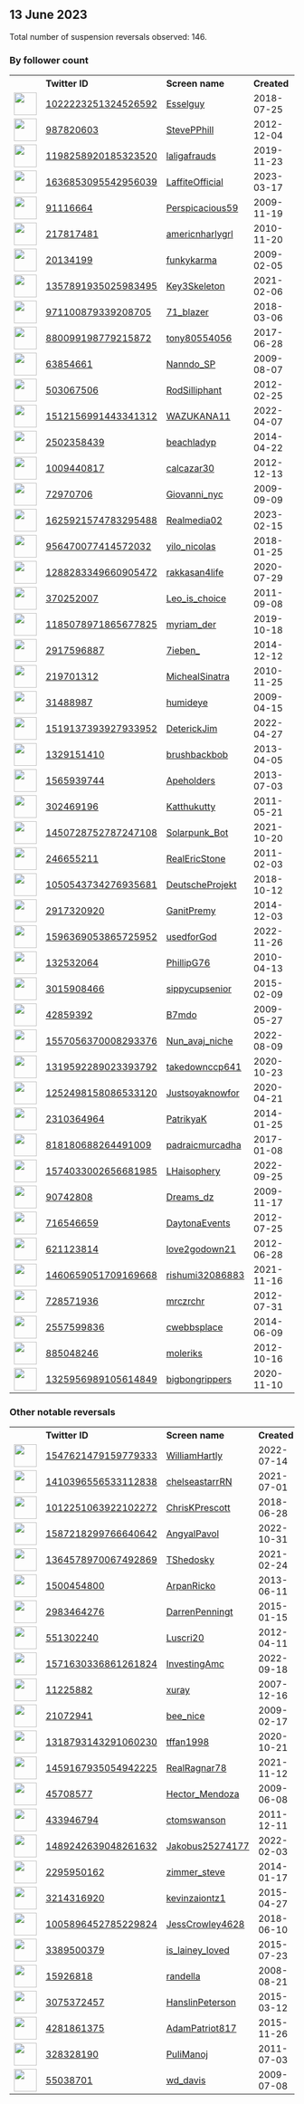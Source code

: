 
## 13 June 2023
Total number of suspension reversals observed: 146.

### By follower count
<table><tr><th></th><th align="left">Twitter ID</th><th align="left">Screen name</th>
<th align="left">Created</th><th align="left">Status</th><th align="left">Suspended</th><th align="left">Followers</th>
<tr><td><a href="https://pbs.twimg.com/profile_images/1655147135334072326/DHSaP_aN_normal.jpg"><img src="https://pbs.twimg.com/profile_images/1655147135334072326/DHSaP_aN_normal.jpg" width="40px" height="40px" align="center"/></a></td><td><a href="https://twitter.com/intent/user?user_id=1022223251324526592">1022223251324526592</a></td><td><a href="https://twitter.com/Esselguy">Esselguy</a></td><td>2018-07-25</td><td align="center"></td><td></td><td>241459</td></tr>
<tr><td><a href="https://pbs.twimg.com/profile_images/1667148957556908033/Lntkcnox_normal.jpg"><img src="https://pbs.twimg.com/profile_images/1667148957556908033/Lntkcnox_normal.jpg" width="40px" height="40px" align="center"/></a></td><td><a href="https://twitter.com/intent/user?user_id=987820603">987820603</a></td><td><a href="https://twitter.com/StevePPhill">StevePPhill</a></td><td>2012-12-04</td><td align="center"></td><td>2022-09-17</td><td>16767</td></tr>
<tr><td><a href="https://pbs.twimg.com/profile_images/1667234451955261452/Z8x22BCL_normal.jpg"><img src="https://pbs.twimg.com/profile_images/1667234451955261452/Z8x22BCL_normal.jpg" width="40px" height="40px" align="center"/></a></td><td><a href="https://twitter.com/intent/user?user_id=1198258920185323520">1198258920185323520</a></td><td><a href="https://twitter.com/laligafrauds">laligafrauds</a></td><td>2019-11-23</td><td align="center"></td><td>2023-05-24</td><td>14854</td></tr>
<tr><td><a href="https://pbs.twimg.com/profile_images/1645815328218267648/LDq4bSyI_normal.jpg"><img src="https://pbs.twimg.com/profile_images/1645815328218267648/LDq4bSyI_normal.jpg" width="40px" height="40px" align="center"/></a></td><td><a href="https://twitter.com/intent/user?user_id=1636853095542956039">1636853095542956039</a></td><td><a href="https://twitter.com/LaffiteOfficial">LaffiteOfficial</a></td><td>2023-03-17</td><td align="center"></td><td>2023-05-31</td><td>12711</td></tr>
<tr><td><a href="https://pbs.twimg.com/profile_images/1330964976949923848/EQqRhvC9_normal.jpg"><img src="https://pbs.twimg.com/profile_images/1330964976949923848/EQqRhvC9_normal.jpg" width="40px" height="40px" align="center"/></a></td><td><a href="https://twitter.com/intent/user?user_id=91116664">91116664</a></td><td><a href="https://twitter.com/Perspicacious59">Perspicacious59</a></td><td>2009-11-19</td><td align="center"></td><td></td><td>6152</td></tr>
<tr><td><a href="https://pbs.twimg.com/profile_images/1311639055742857217/ABZ6NwGl_normal.jpg"><img src="https://pbs.twimg.com/profile_images/1311639055742857217/ABZ6NwGl_normal.jpg" width="40px" height="40px" align="center"/></a></td><td><a href="https://twitter.com/intent/user?user_id=217817481">217817481</a></td><td><a href="https://twitter.com/americnharlygrl">americnharlygrl</a></td><td>2010-11-20</td><td align="center"></td><td></td><td>5964</td></tr>
<tr><td><a href="https://pbs.twimg.com/profile_images/1631805483433566212/sioBHhCr_normal.jpg"><img src="https://pbs.twimg.com/profile_images/1631805483433566212/sioBHhCr_normal.jpg" width="40px" height="40px" align="center"/></a></td><td><a href="https://twitter.com/intent/user?user_id=20134199">20134199</a></td><td><a href="https://twitter.com/funkykarma">funkykarma</a></td><td>2009-02-05</td><td align="center"></td><td></td><td>5653</td></tr>
<tr><td><a href="https://pbs.twimg.com/profile_images/1606005676442062853/LDAL1tcB_normal.jpg"><img src="https://pbs.twimg.com/profile_images/1606005676442062853/LDAL1tcB_normal.jpg" width="40px" height="40px" align="center"/></a></td><td><a href="https://twitter.com/intent/user?user_id=1357891935025983495">1357891935025983495</a></td><td><a href="https://twitter.com/Key3Skeleton">Key3Skeleton</a></td><td>2021-02-06</td><td align="center"></td><td>2023-02-16</td><td>5186</td></tr>
<tr><td><a href="https://pbs.twimg.com/profile_images/1090022796669837312/ujdnxTXd_normal.jpg"><img src="https://pbs.twimg.com/profile_images/1090022796669837312/ujdnxTXd_normal.jpg" width="40px" height="40px" align="center"/></a></td><td><a href="https://twitter.com/intent/user?user_id=971100879339208705">971100879339208705</a></td><td><a href="https://twitter.com/71_blazer">71_blazer</a></td><td>2018-03-06</td><td align="center"></td><td>2022-10-29</td><td>4406</td></tr>
<tr><td><a href="https://pbs.twimg.com/profile_images/880128609142398976/WP3Jyyu0_normal.jpg"><img src="https://pbs.twimg.com/profile_images/880128609142398976/WP3Jyyu0_normal.jpg" width="40px" height="40px" align="center"/></a></td><td><a href="https://twitter.com/intent/user?user_id=880099198779215872">880099198779215872</a></td><td><a href="https://twitter.com/tony80554056">tony80554056</a></td><td>2017-06-28</td><td align="center"></td><td></td><td>4098</td></tr>
<tr><td><a href="https://pbs.twimg.com/profile_images/1328533096434700288/q74BIRBM_normal.jpg"><img src="https://pbs.twimg.com/profile_images/1328533096434700288/q74BIRBM_normal.jpg" width="40px" height="40px" align="center"/></a></td><td><a href="https://twitter.com/intent/user?user_id=63854661">63854661</a></td><td><a href="https://twitter.com/Nanndo_SP">Nanndo_SP</a></td><td>2009-08-07</td><td align="center"></td><td>2022-11-13</td><td>3992</td></tr>
<tr><td><a href="https://pbs.twimg.com/profile_images/1668817252412710912/siLzDmw5_normal.jpg"><img src="https://pbs.twimg.com/profile_images/1668817252412710912/siLzDmw5_normal.jpg" width="40px" height="40px" align="center"/></a></td><td><a href="https://twitter.com/intent/user?user_id=503067506">503067506</a></td><td><a href="https://twitter.com/RodSilliphant">RodSilliphant</a></td><td>2012-02-25</td><td align="center"></td><td>2022-04-23</td><td>3396</td></tr>
<tr><td><a href="https://pbs.twimg.com/profile_images/1639459842317484036/5nn5MK8S_normal.jpg"><img src="https://pbs.twimg.com/profile_images/1639459842317484036/5nn5MK8S_normal.jpg" width="40px" height="40px" align="center"/></a></td><td><a href="https://twitter.com/intent/user?user_id=1512156991443341312">1512156991443341312</a></td><td><a href="https://twitter.com/WAZUKANA11">WAZUKANA11</a></td><td>2022-04-07</td><td align="center"></td><td>2022-08-23</td><td>3270</td></tr>
<tr><td><a href="https://pbs.twimg.com/profile_images/1228863069142605824/PvMCviv4_normal.jpg"><img src="https://pbs.twimg.com/profile_images/1228863069142605824/PvMCviv4_normal.jpg" width="40px" height="40px" align="center"/></a></td><td><a href="https://twitter.com/intent/user?user_id=2502358439">2502358439</a></td><td><a href="https://twitter.com/beachladyp">beachladyp</a></td><td>2014-04-22</td><td align="center">👋</td><td></td><td>3072</td></tr>
<tr><td><a href="https://pbs.twimg.com/profile_images/1462836498638778373/i-WFEJxp_normal.jpg"><img src="https://pbs.twimg.com/profile_images/1462836498638778373/i-WFEJxp_normal.jpg" width="40px" height="40px" align="center"/></a></td><td><a href="https://twitter.com/intent/user?user_id=1009440817">1009440817</a></td><td><a href="https://twitter.com/calcazar30">calcazar30</a></td><td>2012-12-13</td><td align="center"></td><td>2022-04-24</td><td>2605</td></tr>
<tr><td><a href="https://pbs.twimg.com/profile_images/1668598103757185024/f7-IjGYP_normal.jpg"><img src="https://pbs.twimg.com/profile_images/1668598103757185024/f7-IjGYP_normal.jpg" width="40px" height="40px" align="center"/></a></td><td><a href="https://twitter.com/intent/user?user_id=72970706">72970706</a></td><td><a href="https://twitter.com/Giovanni_nyc">Giovanni_nyc</a></td><td>2009-09-09</td><td align="center"></td><td></td><td>2127</td></tr>
<tr><td><a href="https://pbs.twimg.com/profile_images/1625922337429422080/7tjszZWu_normal.png"><img src="https://pbs.twimg.com/profile_images/1625922337429422080/7tjszZWu_normal.png" width="40px" height="40px" align="center"/></a></td><td><a href="https://twitter.com/intent/user?user_id=1625921574783295488">1625921574783295488</a></td><td><a href="https://twitter.com/Realmedia02">Realmedia02</a></td><td>2023-02-15</td><td align="center">🚫</td><td>2023-06-10</td><td>1989</td></tr>
<tr><td><a href="https://pbs.twimg.com/profile_images/1418150054418911234/u0EpUgq-_normal.jpg"><img src="https://pbs.twimg.com/profile_images/1418150054418911234/u0EpUgq-_normal.jpg" width="40px" height="40px" align="center"/></a></td><td><a href="https://twitter.com/intent/user?user_id=956470077414572032">956470077414572032</a></td><td><a href="https://twitter.com/yilo_nicolas">yilo_nicolas</a></td><td>2018-01-25</td><td align="center"></td><td></td><td>1873</td></tr>
<tr><td><a href="https://pbs.twimg.com/profile_images/1446235821057716228/j5V-cAEy_normal.jpg"><img src="https://pbs.twimg.com/profile_images/1446235821057716228/j5V-cAEy_normal.jpg" width="40px" height="40px" align="center"/></a></td><td><a href="https://twitter.com/intent/user?user_id=1288283349660905472">1288283349660905472</a></td><td><a href="https://twitter.com/rakkasan4life">rakkasan4life</a></td><td>2020-07-29</td><td align="center"></td><td>2022-07-05</td><td>1795</td></tr>
<tr><td><a href="https://pbs.twimg.com/profile_images/1608772059793948672/KOEry3Y__normal.jpg"><img src="https://pbs.twimg.com/profile_images/1608772059793948672/KOEry3Y__normal.jpg" width="40px" height="40px" align="center"/></a></td><td><a href="https://twitter.com/intent/user?user_id=370252007">370252007</a></td><td><a href="https://twitter.com/Leo_is_choice">Leo_is_choice</a></td><td>2011-09-08</td><td align="center"></td><td>2023-03-22</td><td>1771</td></tr>
<tr><td><a href="https://pbs.twimg.com/profile_images/1244705606096891913/mo2ceiZp_normal.jpg"><img src="https://pbs.twimg.com/profile_images/1244705606096891913/mo2ceiZp_normal.jpg" width="40px" height="40px" align="center"/></a></td><td><a href="https://twitter.com/intent/user?user_id=1185078971865677825">1185078971865677825</a></td><td><a href="https://twitter.com/myriam_der">myriam_der</a></td><td>2019-10-18</td><td align="center"></td><td>2022-06-24</td><td>1575</td></tr>
<tr><td><a href="https://pbs.twimg.com/profile_images/1014080930045194241/8BfXoEFK_normal.jpg"><img src="https://pbs.twimg.com/profile_images/1014080930045194241/8BfXoEFK_normal.jpg" width="40px" height="40px" align="center"/></a></td><td><a href="https://twitter.com/intent/user?user_id=2917596887">2917596887</a></td><td><a href="https://twitter.com/7ieben_">7ieben_</a></td><td>2014-12-12</td><td align="center"></td><td>2023-04-11</td><td>1541</td></tr>
<tr><td><a href="https://pbs.twimg.com/profile_images/1360699358434504707/rtFHNS2L_normal.jpg"><img src="https://pbs.twimg.com/profile_images/1360699358434504707/rtFHNS2L_normal.jpg" width="40px" height="40px" align="center"/></a></td><td><a href="https://twitter.com/intent/user?user_id=219701312">219701312</a></td><td><a href="https://twitter.com/MichealSinatra">MichealSinatra</a></td><td>2010-11-25</td><td align="center"></td><td>2022-12-23</td><td>1517</td></tr>
<tr><td><a href="https://pbs.twimg.com/profile_images/378800000563269027/bf6c79527719882ea5d125c9080cd31e_normal.png"><img src="https://pbs.twimg.com/profile_images/378800000563269027/bf6c79527719882ea5d125c9080cd31e_normal.png" width="40px" height="40px" align="center"/></a></td><td><a href="https://twitter.com/intent/user?user_id=31488987">31488987</a></td><td><a href="https://twitter.com/humideye">humideye</a></td><td>2009-04-15</td><td align="center"></td><td>2023-04-18</td><td>1342</td></tr>
<tr><td><a href="https://pbs.twimg.com/profile_images/1519487363109601288/YjSP4U_Y_normal.jpg"><img src="https://pbs.twimg.com/profile_images/1519487363109601288/YjSP4U_Y_normal.jpg" width="40px" height="40px" align="center"/></a></td><td><a href="https://twitter.com/intent/user?user_id=1519137393927933952">1519137393927933952</a></td><td><a href="https://twitter.com/DeterickJim">DeterickJim</a></td><td>2022-04-27</td><td align="center"></td><td>2022-05-10</td><td>1303</td></tr>
<tr><td><a href="https://pbs.twimg.com/profile_images/642430711782330370/RQ8kdYCB_normal.png"><img src="https://pbs.twimg.com/profile_images/642430711782330370/RQ8kdYCB_normal.png" width="40px" height="40px" align="center"/></a></td><td><a href="https://twitter.com/intent/user?user_id=1329151410">1329151410</a></td><td><a href="https://twitter.com/brushbackbob">brushbackbob</a></td><td>2013-04-05</td><td align="center"></td><td></td><td>1144</td></tr>
<tr><td><a href="https://pbs.twimg.com/profile_images/1538188991194968064/5nowKHr6_normal.jpg"><img src="https://pbs.twimg.com/profile_images/1538188991194968064/5nowKHr6_normal.jpg" width="40px" height="40px" align="center"/></a></td><td><a href="https://twitter.com/intent/user?user_id=1565939744">1565939744</a></td><td><a href="https://twitter.com/Apeholders">Apeholders</a></td><td>2013-07-03</td><td align="center"></td><td>2023-06-01</td><td>1143</td></tr>
<tr><td><a href="https://pbs.twimg.com/profile_images/1566225379001782272/XtiWJuIc_normal.jpg"><img src="https://pbs.twimg.com/profile_images/1566225379001782272/XtiWJuIc_normal.jpg" width="40px" height="40px" align="center"/></a></td><td><a href="https://twitter.com/intent/user?user_id=302469196">302469196</a></td><td><a href="https://twitter.com/Katthukutty">Katthukutty</a></td><td>2011-05-21</td><td align="center"></td><td>2023-06-03</td><td>1131</td></tr>
<tr><td><a href="https://pbs.twimg.com/profile_images/1450733500470939648/-QnolVxB_normal.jpg"><img src="https://pbs.twimg.com/profile_images/1450733500470939648/-QnolVxB_normal.jpg" width="40px" height="40px" align="center"/></a></td><td><a href="https://twitter.com/intent/user?user_id=1450728752787247108">1450728752787247108</a></td><td><a href="https://twitter.com/Solarpunk_Bot">Solarpunk_Bot</a></td><td>2021-10-20</td><td align="center"></td><td>2023-06-05</td><td>1121</td></tr>
<tr><td><a href="https://pbs.twimg.com/profile_images/939715504066912257/U_RMQ_-0_normal.jpg"><img src="https://pbs.twimg.com/profile_images/939715504066912257/U_RMQ_-0_normal.jpg" width="40px" height="40px" align="center"/></a></td><td><a href="https://twitter.com/intent/user?user_id=246655211">246655211</a></td><td><a href="https://twitter.com/RealEricStone">RealEricStone</a></td><td>2011-02-03</td><td align="center"></td><td></td><td>1108</td></tr>
<tr><td><a href="https://pbs.twimg.com/profile_images/1661793083632017409/OMiHknwa_normal.jpg"><img src="https://pbs.twimg.com/profile_images/1661793083632017409/OMiHknwa_normal.jpg" width="40px" height="40px" align="center"/></a></td><td><a href="https://twitter.com/intent/user?user_id=1050543734276935681">1050543734276935681</a></td><td><a href="https://twitter.com/DeutscheProjekt">DeutscheProjekt</a></td><td>2018-10-12</td><td align="center"></td><td>2023-06-08</td><td>1103</td></tr>
<tr><td><a href="https://pbs.twimg.com/profile_images/1525007245456486400/7fBZ34kE_normal.jpg"><img src="https://pbs.twimg.com/profile_images/1525007245456486400/7fBZ34kE_normal.jpg" width="40px" height="40px" align="center"/></a></td><td><a href="https://twitter.com/intent/user?user_id=2917320920">2917320920</a></td><td><a href="https://twitter.com/GanitPremy">GanitPremy</a></td><td>2014-12-03</td><td align="center"></td><td>2022-05-24</td><td>1049</td></tr>
<tr><td><a href="https://pbs.twimg.com/profile_images/1596379809654996992/-IHW7M2D_normal.jpg"><img src="https://pbs.twimg.com/profile_images/1596379809654996992/-IHW7M2D_normal.jpg" width="40px" height="40px" align="center"/></a></td><td><a href="https://twitter.com/intent/user?user_id=1596369053865725952">1596369053865725952</a></td><td><a href="https://twitter.com/usedforGod">usedforGod</a></td><td>2022-11-26</td><td align="center"></td><td>2022-12-22</td><td>1043</td></tr>
<tr><td><a href="https://pbs.twimg.com/profile_images/938553895877410816/YqJ93H6v_normal.jpg"><img src="https://pbs.twimg.com/profile_images/938553895877410816/YqJ93H6v_normal.jpg" width="40px" height="40px" align="center"/></a></td><td><a href="https://twitter.com/intent/user?user_id=132532064">132532064</a></td><td><a href="https://twitter.com/PhillipG76">PhillipG76</a></td><td>2010-04-13</td><td align="center"></td><td></td><td>1011</td></tr>
<tr><td><a href="https://pbs.twimg.com/profile_images/1669964055321382913/FrVmN9KK_normal.jpg"><img src="https://pbs.twimg.com/profile_images/1669964055321382913/FrVmN9KK_normal.jpg" width="40px" height="40px" align="center"/></a></td><td><a href="https://twitter.com/intent/user?user_id=3015908466">3015908466</a></td><td><a href="https://twitter.com/sippycupsenior">sippycupsenior</a></td><td>2015-02-09</td><td align="center"></td><td></td><td>995</td></tr>
<tr><td><a href="https://pbs.twimg.com/profile_images/1609404111186792448/7zTiFMQV_normal.jpg"><img src="https://pbs.twimg.com/profile_images/1609404111186792448/7zTiFMQV_normal.jpg" width="40px" height="40px" align="center"/></a></td><td><a href="https://twitter.com/intent/user?user_id=42859392">42859392</a></td><td><a href="https://twitter.com/B7mdo">B7mdo</a></td><td>2009-05-27</td><td align="center"></td><td>2023-05-27</td><td>875</td></tr>
<tr><td><a href="https://pbs.twimg.com/profile_images/1596854808841183234/5I0mQ1t6_normal.jpg"><img src="https://pbs.twimg.com/profile_images/1596854808841183234/5I0mQ1t6_normal.jpg" width="40px" height="40px" align="center"/></a></td><td><a href="https://twitter.com/intent/user?user_id=1557056370008293376">1557056370008293376</a></td><td><a href="https://twitter.com/Nun_avaj_niche">Nun_avaj_niche</a></td><td>2022-08-09</td><td align="center"></td><td>2023-05-30</td><td>862</td></tr>
<tr><td><a href="https://pbs.twimg.com/profile_images/1673682719002472448/ozkdjJ6B_normal.jpg"><img src="https://pbs.twimg.com/profile_images/1673682719002472448/ozkdjJ6B_normal.jpg" width="40px" height="40px" align="center"/></a></td><td><a href="https://twitter.com/intent/user?user_id=1319592289023393792">1319592289023393792</a></td><td><a href="https://twitter.com/takedownccp641">takedownccp641</a></td><td>2020-10-23</td><td align="center"></td><td>2023-04-18</td><td>851</td></tr>
<tr><td><a href="https://pbs.twimg.com/profile_images/1297373259697012737/oQ9By2wL_normal.jpg"><img src="https://pbs.twimg.com/profile_images/1297373259697012737/oQ9By2wL_normal.jpg" width="40px" height="40px" align="center"/></a></td><td><a href="https://twitter.com/intent/user?user_id=1252498158086533120">1252498158086533120</a></td><td><a href="https://twitter.com/Justsoyaknowfor">Justsoyaknowfor</a></td><td>2020-04-21</td><td align="center"></td><td></td><td>835</td></tr>
<tr><td><a href="https://pbs.twimg.com/profile_images/1667609182303043586/Qdhyslnj_normal.jpg"><img src="https://pbs.twimg.com/profile_images/1667609182303043586/Qdhyslnj_normal.jpg" width="40px" height="40px" align="center"/></a></td><td><a href="https://twitter.com/intent/user?user_id=2310364964">2310364964</a></td><td><a href="https://twitter.com/PatrikyaK">PatrikyaK</a></td><td>2014-01-25</td><td align="center"></td><td></td><td>809</td></tr>
<tr><td><a href="https://pbs.twimg.com/profile_images/1099048374530203648/fVj4YDG8_normal.png"><img src="https://pbs.twimg.com/profile_images/1099048374530203648/fVj4YDG8_normal.png" width="40px" height="40px" align="center"/></a></td><td><a href="https://twitter.com/intent/user?user_id=818180688264491009">818180688264491009</a></td><td><a href="https://twitter.com/padraicmurcadha">padraicmurcadha</a></td><td>2017-01-08</td><td align="center"></td><td></td><td>748</td></tr>
<tr><td><a href="https://pbs.twimg.com/profile_images/1627612055372017669/ieVHBqpN_normal.jpg"><img src="https://pbs.twimg.com/profile_images/1627612055372017669/ieVHBqpN_normal.jpg" width="40px" height="40px" align="center"/></a></td><td><a href="https://twitter.com/intent/user?user_id=1574033002656681985">1574033002656681985</a></td><td><a href="https://twitter.com/LHaisophery">LHaisophery</a></td><td>2022-09-25</td><td align="center"></td><td>2023-03-18</td><td>693</td></tr>
<tr><td><a href="https://pbs.twimg.com/profile_images/1662566260226379776/Gx606Fre_normal.jpg"><img src="https://pbs.twimg.com/profile_images/1662566260226379776/Gx606Fre_normal.jpg" width="40px" height="40px" align="center"/></a></td><td><a href="https://twitter.com/intent/user?user_id=90742808">90742808</a></td><td><a href="https://twitter.com/Dreams_dz">Dreams_dz</a></td><td>2009-11-17</td><td align="center"></td><td>2023-06-01</td><td>683</td></tr>
<tr><td><a href="https://pbs.twimg.com/profile_images/1537524027966865409/TMnVxDwt_normal.jpg"><img src="https://pbs.twimg.com/profile_images/1537524027966865409/TMnVxDwt_normal.jpg" width="40px" height="40px" align="center"/></a></td><td><a href="https://twitter.com/intent/user?user_id=716546659">716546659</a></td><td><a href="https://twitter.com/DaytonaEvents">DaytonaEvents</a></td><td>2012-07-25</td><td align="center"></td><td>2022-08-31</td><td>652</td></tr>
<tr><td><a href="https://pbs.twimg.com/profile_images/1673473798845403137/GIrk8idL_normal.jpg"><img src="https://pbs.twimg.com/profile_images/1673473798845403137/GIrk8idL_normal.jpg" width="40px" height="40px" align="center"/></a></td><td><a href="https://twitter.com/intent/user?user_id=621123814">621123814</a></td><td><a href="https://twitter.com/love2godown21">love2godown21</a></td><td>2012-06-28</td><td align="center"></td><td></td><td>638</td></tr>
<tr><td><a href="https://pbs.twimg.com/profile_images/1665660205483393026/VJf-iMNC_normal.jpg"><img src="https://pbs.twimg.com/profile_images/1665660205483393026/VJf-iMNC_normal.jpg" width="40px" height="40px" align="center"/></a></td><td><a href="https://twitter.com/intent/user?user_id=1460659051709169668">1460659051709169668</a></td><td><a href="https://twitter.com/rishumi32086883">rishumi32086883</a></td><td>2021-11-16</td><td align="center"></td><td>2022-12-10</td><td>623</td></tr>
<tr><td><a href="https://pbs.twimg.com/profile_images/1456286798750097414/7etPW50Y_normal.jpg"><img src="https://pbs.twimg.com/profile_images/1456286798750097414/7etPW50Y_normal.jpg" width="40px" height="40px" align="center"/></a></td><td><a href="https://twitter.com/intent/user?user_id=728571936">728571936</a></td><td><a href="https://twitter.com/mrczrchr">mrczrchr</a></td><td>2012-07-31</td><td align="center"></td><td>2022-05-10</td><td>580</td></tr>
<tr><td><a href="https://pbs.twimg.com/profile_images/1583936809914040320/-MoWA-pQ_normal.jpg"><img src="https://pbs.twimg.com/profile_images/1583936809914040320/-MoWA-pQ_normal.jpg" width="40px" height="40px" align="center"/></a></td><td><a href="https://twitter.com/intent/user?user_id=2557599836">2557599836</a></td><td><a href="https://twitter.com/cwebbsplace">cwebbsplace</a></td><td>2014-06-09</td><td align="center"></td><td>2023-06-02</td><td>555</td></tr>
<tr><td><a href="https://pbs.twimg.com/profile_images/1207831658860146688/v4KRBp79_normal.jpg"><img src="https://pbs.twimg.com/profile_images/1207831658860146688/v4KRBp79_normal.jpg" width="40px" height="40px" align="center"/></a></td><td><a href="https://twitter.com/intent/user?user_id=885048246">885048246</a></td><td><a href="https://twitter.com/moleriks">moleriks</a></td><td>2012-10-16</td><td align="center"></td><td></td><td>554</td></tr>
<tr><td><a href="https://pbs.twimg.com/profile_images/1667795854378369024/LAYABdDx_normal.jpg"><img src="https://pbs.twimg.com/profile_images/1667795854378369024/LAYABdDx_normal.jpg" width="40px" height="40px" align="center"/></a></td><td><a href="https://twitter.com/intent/user?user_id=1325956989105614849">1325956989105614849</a></td><td><a href="https://twitter.com/bigbongrippers">bigbongrippers</a></td><td>2020-11-10</td><td align="center"></td><td></td><td>517</td></tr>
</table>

### Other notable reversals
<table><tr><th></th><th align="left">Twitter ID</th><th align="left">Screen name</th>
<th align="left">Created</th><th align="left">Status</th><th align="left">Suspended</th><th align="left">Followers</th>
<tr><td><a href="https://pbs.twimg.com/profile_images/1555725446058315776/FJ_3ofpM_normal.jpg"><img src="https://pbs.twimg.com/profile_images/1555725446058315776/FJ_3ofpM_normal.jpg" width="40px" height="40px" align="center"/></a></td><td><a href="https://twitter.com/intent/user?user_id=1547621479159779333">1547621479159779333</a></td><td><a href="https://twitter.com/WilliamHartly">WilliamHartly</a></td><td>2022-07-14</td><td align="center"></td><td>2023-06-04</td><td>215</td></tr>
<tr><td><a href="https://pbs.twimg.com/profile_images/1633662180666011649/3KNoRQoM_normal.png"><img src="https://pbs.twimg.com/profile_images/1633662180666011649/3KNoRQoM_normal.png" width="40px" height="40px" align="center"/></a></td><td><a href="https://twitter.com/intent/user?user_id=1410396556533112838">1410396556533112838</a></td><td><a href="https://twitter.com/chelseastarrRN">chelseastarrRN</a></td><td>2021-07-01</td><td align="center"></td><td>2023-03-22</td><td>22</td></tr>
<tr><td><a href="https://pbs.twimg.com/profile_images/1291315085160452097/gQ6wKpiD_normal.jpg"><img src="https://pbs.twimg.com/profile_images/1291315085160452097/gQ6wKpiD_normal.jpg" width="40px" height="40px" align="center"/></a></td><td><a href="https://twitter.com/intent/user?user_id=1012251063922102272">1012251063922102272</a></td><td><a href="https://twitter.com/ChrisKPrescott">ChrisKPrescott</a></td><td>2018-06-28</td><td align="center"></td><td>2022-12-12</td><td>147</td></tr>
<tr><td><a href="https://pbs.twimg.com/profile_images/1587218607506874370/3ybx0W1G_normal.jpg"><img src="https://pbs.twimg.com/profile_images/1587218607506874370/3ybx0W1G_normal.jpg" width="40px" height="40px" align="center"/></a></td><td><a href="https://twitter.com/intent/user?user_id=1587218299766640642">1587218299766640642</a></td><td><a href="https://twitter.com/AngyalPavol">AngyalPavol</a></td><td>2022-10-31</td><td align="center"></td><td>2022-12-21</td><td>10</td></tr>
<tr><td><a href="https://pbs.twimg.com/profile_images/1484523607837622277/CbnXspdx_normal.jpg"><img src="https://pbs.twimg.com/profile_images/1484523607837622277/CbnXspdx_normal.jpg" width="40px" height="40px" align="center"/></a></td><td><a href="https://twitter.com/intent/user?user_id=1364578970067492869">1364578970067492869</a></td><td><a href="https://twitter.com/TShedosky">TShedosky</a></td><td>2021-02-24</td><td align="center"></td><td>2023-06-11</td><td>126</td></tr>
<tr><td><a href="https://pbs.twimg.com/profile_images/1668329642691010561/Qe3vvFnI_normal.jpg"><img src="https://pbs.twimg.com/profile_images/1668329642691010561/Qe3vvFnI_normal.jpg" width="40px" height="40px" align="center"/></a></td><td><a href="https://twitter.com/intent/user?user_id=1500454800">1500454800</a></td><td><a href="https://twitter.com/ArpanRicko">ArpanRicko</a></td><td>2013-06-11</td><td align="center"></td><td>2022-12-15</td><td>459</td></tr>
<tr><td><a href="https://pbs.twimg.com/profile_images/1618032434519449605/po9WaFhc_normal.jpg"><img src="https://pbs.twimg.com/profile_images/1618032434519449605/po9WaFhc_normal.jpg" width="40px" height="40px" align="center"/></a></td><td><a href="https://twitter.com/intent/user?user_id=2983464276">2983464276</a></td><td><a href="https://twitter.com/DarrenPenningt">DarrenPenningt</a></td><td>2015-01-15</td><td align="center"></td><td>2023-06-03</td><td>125</td></tr>
<tr><td><a href="https://pbs.twimg.com/profile_images/579810821624074240/wG9Mw61Q_normal.jpg"><img src="https://pbs.twimg.com/profile_images/579810821624074240/wG9Mw61Q_normal.jpg" width="40px" height="40px" align="center"/></a></td><td><a href="https://twitter.com/intent/user?user_id=551302240">551302240</a></td><td><a href="https://twitter.com/Luscri20">Luscri20</a></td><td>2012-04-11</td><td align="center"></td><td>2023-03-26</td><td>20</td></tr>
<tr><td><a href="https://pbs.twimg.com/profile_images/1596652087361798152/R_cCNj_M_normal.jpg"><img src="https://pbs.twimg.com/profile_images/1596652087361798152/R_cCNj_M_normal.jpg" width="40px" height="40px" align="center"/></a></td><td><a href="https://twitter.com/intent/user?user_id=1571630336861261824">1571630336861261824</a></td><td><a href="https://twitter.com/InvestingAmc">InvestingAmc</a></td><td>2022-09-18</td><td align="center"></td><td>2022-12-04</td><td>257</td></tr>
<tr><td><a href="https://abs.twimg.com/sticky/default_profile_images/default_profile_normal.png"><img src="https://abs.twimg.com/sticky/default_profile_images/default_profile_normal.png" width="40px" height="40px" align="center"/></a></td><td><a href="https://twitter.com/intent/user?user_id=11225882">11225882</a></td><td><a href="https://twitter.com/xuray">xuray</a></td><td>2007-12-16</td><td align="center"></td><td>2023-05-29</td><td>14</td></tr>
<tr><td><a href="https://pbs.twimg.com/profile_images/643220322297098241/Q06eo5WL_normal.jpg"><img src="https://pbs.twimg.com/profile_images/643220322297098241/Q06eo5WL_normal.jpg" width="40px" height="40px" align="center"/></a></td><td><a href="https://twitter.com/intent/user?user_id=21072941">21072941</a></td><td><a href="https://twitter.com/bee_nice">bee_nice</a></td><td>2009-02-17</td><td align="center"></td><td>2023-04-14</td><td>360</td></tr>
<tr><td><a href="https://pbs.twimg.com/profile_images/1653017671661699083/MdvSkT7G_normal.jpg"><img src="https://pbs.twimg.com/profile_images/1653017671661699083/MdvSkT7G_normal.jpg" width="40px" height="40px" align="center"/></a></td><td><a href="https://twitter.com/intent/user?user_id=1318793143291060230">1318793143291060230</a></td><td><a href="https://twitter.com/tffan1998">tffan1998</a></td><td>2020-10-21</td><td align="center"></td><td>2023-06-02</td><td>26</td></tr>
<tr><td><a href="https://pbs.twimg.com/profile_images/1459169825125814273/DVmZ7Pkp_normal.jpg"><img src="https://pbs.twimg.com/profile_images/1459169825125814273/DVmZ7Pkp_normal.jpg" width="40px" height="40px" align="center"/></a></td><td><a href="https://twitter.com/intent/user?user_id=1459167935054942225">1459167935054942225</a></td><td><a href="https://twitter.com/RealRagnar78">RealRagnar78</a></td><td>2021-11-12</td><td align="center"></td><td>2022-05-21</td><td>38</td></tr>
<tr><td><a href="https://pbs.twimg.com/profile_images/1524185121112350722/O7zpicYw_normal.jpg"><img src="https://pbs.twimg.com/profile_images/1524185121112350722/O7zpicYw_normal.jpg" width="40px" height="40px" align="center"/></a></td><td><a href="https://twitter.com/intent/user?user_id=45708577">45708577</a></td><td><a href="https://twitter.com/Hector_Mendoza">Hector_Mendoza</a></td><td>2009-06-08</td><td align="center"></td><td>2022-12-01</td><td>5</td></tr>
<tr><td><a href="https://abs.twimg.com/sticky/default_profile_images/default_profile_normal.png"><img src="https://abs.twimg.com/sticky/default_profile_images/default_profile_normal.png" width="40px" height="40px" align="center"/></a></td><td><a href="https://twitter.com/intent/user?user_id=433946794">433946794</a></td><td><a href="https://twitter.com/ctomswanson">ctomswanson</a></td><td>2011-12-11</td><td align="center"></td><td>2023-05-07</td><td>3</td></tr>
<tr><td><a href="https://pbs.twimg.com/profile_images/1670386976371949569/OVT9fc95_normal.jpg"><img src="https://pbs.twimg.com/profile_images/1670386976371949569/OVT9fc95_normal.jpg" width="40px" height="40px" align="center"/></a></td><td><a href="https://twitter.com/intent/user?user_id=1489242639048261632">1489242639048261632</a></td><td><a href="https://twitter.com/Jakobus25274177">Jakobus25274177</a></td><td>2022-02-03</td><td align="center"></td><td>2022-07-24</td><td>65</td></tr>
<tr><td><a href="https://pbs.twimg.com/profile_images/447005329247576064/0wCXYhUc_normal.jpeg"><img src="https://pbs.twimg.com/profile_images/447005329247576064/0wCXYhUc_normal.jpeg" width="40px" height="40px" align="center"/></a></td><td><a href="https://twitter.com/intent/user?user_id=2295950162">2295950162</a></td><td><a href="https://twitter.com/zimmer_steve">zimmer_steve</a></td><td>2014-01-17</td><td align="center"></td><td>2023-06-05</td><td>60</td></tr>
<tr><td><a href="https://pbs.twimg.com/profile_images/1590761592135860224/HLKVgbDc_normal.jpg"><img src="https://pbs.twimg.com/profile_images/1590761592135860224/HLKVgbDc_normal.jpg" width="40px" height="40px" align="center"/></a></td><td><a href="https://twitter.com/intent/user?user_id=3214316920">3214316920</a></td><td><a href="https://twitter.com/kevinzaiontz1">kevinzaiontz1</a></td><td>2015-04-27</td><td align="center"></td><td>2023-03-03</td><td>51</td></tr>
<tr><td><a href="https://pbs.twimg.com/profile_images/1027517047788453889/eJg_n4Ga_normal.jpg"><img src="https://pbs.twimg.com/profile_images/1027517047788453889/eJg_n4Ga_normal.jpg" width="40px" height="40px" align="center"/></a></td><td><a href="https://twitter.com/intent/user?user_id=1005896452785229824">1005896452785229824</a></td><td><a href="https://twitter.com/JessCrowley4628">JessCrowley4628</a></td><td>2018-06-10</td><td align="center"></td><td>2023-02-28</td><td>73</td></tr>
<tr><td><a href="https://pbs.twimg.com/profile_images/1569675171002462211/UdkmBfpi_normal.jpg"><img src="https://pbs.twimg.com/profile_images/1569675171002462211/UdkmBfpi_normal.jpg" width="40px" height="40px" align="center"/></a></td><td><a href="https://twitter.com/intent/user?user_id=3389500379">3389500379</a></td><td><a href="https://twitter.com/is_lainey_loved">is_lainey_loved</a></td><td>2015-07-23</td><td align="center"></td><td>2023-03-28</td><td>54</td></tr>
<tr><td><a href="https://pbs.twimg.com/profile_images/609027910716919809/tXNMQZ-J_normal.jpg"><img src="https://pbs.twimg.com/profile_images/609027910716919809/tXNMQZ-J_normal.jpg" width="40px" height="40px" align="center"/></a></td><td><a href="https://twitter.com/intent/user?user_id=15926818">15926818</a></td><td><a href="https://twitter.com/randella">randella</a></td><td>2008-08-21</td><td align="center">🔒</td><td>2023-02-14</td><td>18</td></tr>
<tr><td><a href="https://pbs.twimg.com/profile_images/832051648545570817/zbcMJauJ_normal.jpg"><img src="https://pbs.twimg.com/profile_images/832051648545570817/zbcMJauJ_normal.jpg" width="40px" height="40px" align="center"/></a></td><td><a href="https://twitter.com/intent/user?user_id=3075372457">3075372457</a></td><td><a href="https://twitter.com/HanslinPeterson">HanslinPeterson</a></td><td>2015-03-12</td><td align="center"></td><td>2023-06-03</td><td>70</td></tr>
<tr><td><a href="https://pbs.twimg.com/profile_images/715904593100677120/s53Bkzg9_normal.jpg"><img src="https://pbs.twimg.com/profile_images/715904593100677120/s53Bkzg9_normal.jpg" width="40px" height="40px" align="center"/></a></td><td><a href="https://twitter.com/intent/user?user_id=4281861375">4281861375</a></td><td><a href="https://twitter.com/AdamPatriot817">AdamPatriot817</a></td><td>2015-11-26</td><td align="center">🔒</td><td>2022-11-08</td><td>33</td></tr>
<tr><td><a href="https://pbs.twimg.com/profile_images/2537402295/hos8s4x9pwl2xlgxs2gp_normal.jpeg"><img src="https://pbs.twimg.com/profile_images/2537402295/hos8s4x9pwl2xlgxs2gp_normal.jpeg" width="40px" height="40px" align="center"/></a></td><td><a href="https://twitter.com/intent/user?user_id=328328190">328328190</a></td><td><a href="https://twitter.com/PuliManoj">PuliManoj</a></td><td>2011-07-03</td><td align="center">🔒</td><td>2023-05-26</td><td>14</td></tr>
<tr><td><a href="https://pbs.twimg.com/profile_images/1095431575/me_normal.jpg"><img src="https://pbs.twimg.com/profile_images/1095431575/me_normal.jpg" width="40px" height="40px" align="center"/></a></td><td><a href="https://twitter.com/intent/user?user_id=55038701">55038701</a></td><td><a href="https://twitter.com/wd_davis">wd_davis</a></td><td>2009-07-08</td><td align="center"></td><td>2023-05-17</td><td>20</td></tr>
</table>
